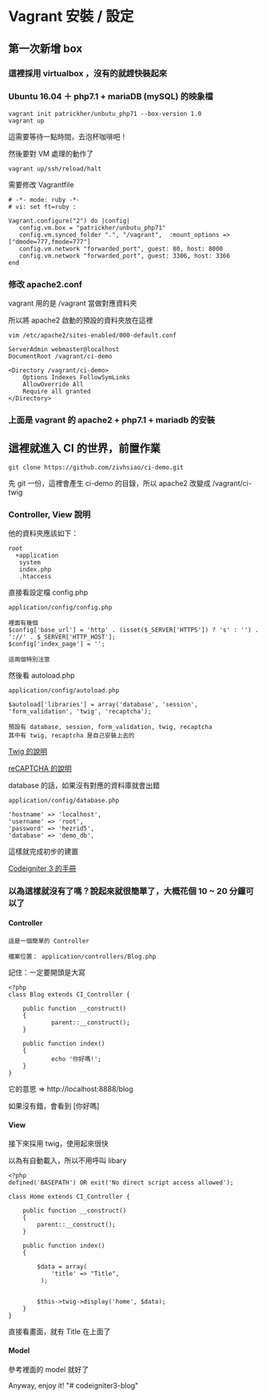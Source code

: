 # Vagrant 安裝  / 設定

## 第一次新增 box

### 這裡採用  virtualbox ，沒有的就趕快裝起來

### Ubuntu 16.04 ＋ php7.1 + mariaDB (mySQL) 的映象檔 

    vagrant init patrickher/unbutu_php71 --box-version 1.0
    vagrant up
    
這需要等待一點時間，去泡杯咖啡吧！    

然後要對 VM 處理的動作了

    vagrant up/ssh/reload/halt

需要修改 Vagrantfile

    # -*- mode: ruby -*-
    # vi: set ft=ruby :

    Vagrant.configure("2") do |config|
       config.vm.box = "patrickher/unbutu_php71"
       config.vm.synced_folder ".", "/vagrant",  :mount_options => ["dmode=777,fmode=777"]
       config.vm.network "forwarded_port", guest: 80, host: 8000
       config.vm.network "forwarded_port", guest: 3306, host: 3366
    end
    
### 修改 apache2.conf

vagrant 用的是 /vagrant 當做對應資料夾

所以將 apache2 啟動的預設的資料夾放在這裡

    vim /etc/apache2/sites-enabled/000-default.conf

    ServerAdmin webmaster@localhost
    DocumentRoot /vagrant/ci-demo

    <Directory /vagrant/ci-demo>
        Options Indexes FollowSymLinks
        AllowOverride All
        Require all granted
    </Directory>
    
### 上面是 vagrant 的 apache2 + php7.1 + mariadb 的安裝    

## 這裡就進入 CI 的世界，前置作業

    git clone https://github.com/zivhsiao/ci-demo.git

先 git 一份，這裡會產生 ci-demo 的目錄，所以 apache2 改變成 /vagrant/ci-twig

### Controller, View 說明

他的資料夾應該如下：

    root
      +application
       system
       index.php
       .htaccess
       
直接看設定檔 config.php

    application/config/config.php
    
    裡面有幾個
    $config['base_url'] = 'http' . (isset($_SERVER['HTTPS']) ? 's' : '') . '://' . $_SERVER['HTTP_HOST'];
    $config['index_page'] = '';
    
    這兩個特別注意
           
然後看 autoload.php

    application/config/autoload.php
    
    $autoload['libraries'] = array('database', 'session', 'form_validation', 'twig', 'recaptcha');
    
    預設有 database, session, form_validation, twig, recaptcha
    其中有 twig, recaptcha 是自己安裝上去的


[Twig 的說明](https://twig.symfony.com/)

[reCAPTCHA 的說明](https://www.google.com/recaptcha/intro/android.html)

database 的話，如果沒有對應的資料庫就會出錯

    application/config/database.php
    
    'hostname' => 'localhost',
	'username' => 'root',
	'password' => 'hezrid5',
	'database' => 'demo_db',
	
這樣就完成初步的建置

[Codeigniter 3 的手冊](https://codeigniter.org.tw/userguide3/general/welcome.html)	

### 以為這樣就沒有了嗎？說起來就很簡單了，大概花個 10 ~ 20 分鐘可以了

#### Controller

    
    這是一個簡單的 Controller 
        
    檔案位置： application/controllers/Blog.php

記住：一定要開頭是大寫
    
    <?php
    class Blog extends CI_Controller {

        public function __construct()
        {
                parent::__construct();
        }

        public function index()
        {
                echo '你好嗎!';
        }
    }
    
它的意思 => http://localhost:8888/blog

如果沒有錯，會看到 [你好嗎]


#### View

接下來採用 twig，使用起來很快

以為有自動載入，所以不用呼叫 libary

    <?php
    defined('BASEPATH') OR exit('No direct script access allowed');

    class Home extends CI_Controller {

	    public function __construct()
	    {
		    parent::__construct();
	    }
	
	    public function index()
	    {
	    
		    $data = array(
			    'title' => "Title",
			 );
			
			 
		    $this->twig->display('home', $data);	
	    }
    }

直接看畫面，就有 Title 在上面了

#### Model

參考裡面的 model 就好了

Anyway, enjoy it!
"# codeigniter3-blog" 
